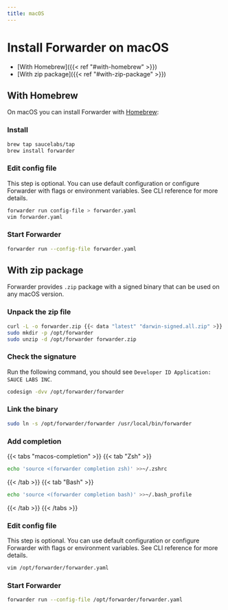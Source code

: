 ```yaml
---
title: macOS
---
```


# Install Forwarder on macOS

* [With Homebrew]({{< ref "#with-homebrew" >}})
* [With zip package]({{< ref "#with-zip-package" >}})

## With Homebrew

On macOS you can install Forwarder with [Homebrew](https://brew.sh/):

### Install

```bash
brew tap saucelabs/tap
brew install forwarder
```

### Edit config file

This step is optional.
You can use default configuration or configure Forwarder with flags or environment variables.
See CLI reference for more details.

```bash
forwarder run config-file > forwarder.yaml
vim forwarder.yaml
```

### Start Forwarder

```bash
forwarder run --config-file forwarder.yaml
```

## With zip package

Forwarder provides `.zip` package with a signed binary that can be used on any macOS version.

### Unpack the zip file

```bash
curl -L -o forwarder.zip {{< data "latest" "darwin-signed.all.zip" >}}
sudo mkdir -p /opt/forwarder
sudo unzip -d /opt/forwarder forwarder.zip
```

### Check the signature

Run the following command, you should see `Developer ID Application: SAUCE LABS INC`.

```bash
codesign -dvv /opt/forwarder/forwarder
```

### Link the binary

```bash
sudo ln -s /opt/forwarder/forwarder /usr/local/bin/forwarder
```

### Add completion

{{< tabs "macos-completion" >}}
{{< tab "Zsh" >}}
```bash
echo 'source <(forwarder completion zsh)' >>~/.zshrc
```
{{< /tab >}}
{{< tab "Bash" >}}
```bash
echo 'source <(forwarder completion bash)' >>~/.bash_profile
```
{{< /tab >}}
{{< /tabs >}}

### Edit config file

This step is optional.
You can use default configuration or configure Forwarder with flags or environment variables.
See CLI reference for more details.

```bash
vim /opt/forwarder/forwarder.yaml
```

### Start Forwarder

```bash
forwarder run --config-file /opt/forwarder/forwarder.yaml
```